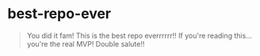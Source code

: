 # best-repo-ever
> You did it fam! This is the best repo everrrrrr!!
> If you're reading this... you're the real MVP! Double salute!!
